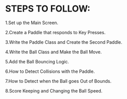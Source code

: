 # STEPS TO FOLLOW:

1.Set up the Main Screen.

2.Create a Paddle that responds to Key Presses.

3.Write the Paddle Class and Create the Second Paddle.

4.Write the Ball Class and Make the Ball Move.

5.Add the Ball Bouncing Logic.

6.How to Detect Collisions with the Paddle.

7.How to Detect when the Ball goes Out of Bounds.

8.Score Keeping and Changing the Ball Speed.
